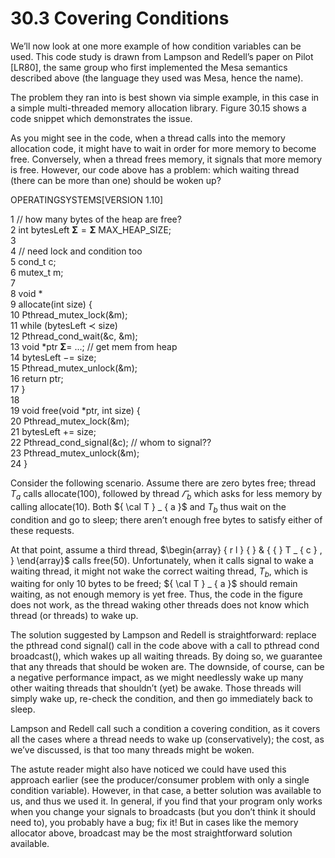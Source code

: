 # 30.3 Covering Conditions  

We’ll now look at one more example of how condition variables can be used. This code study is drawn from Lampson and Redell’s paper on Pilot [LR80], the same group who first implemented the Mesa semantics described above (the language they used was Mesa, hence the name).  

The problem they ran into is best shown via simple example, in this case in a simple multi-threaded memory allocation library. Figure 30.15 shows a code snippet which demonstrates the issue.  

As you might see in the code, when a thread calls into the memory allocation code, it might have to wait in order for more memory to become free. Conversely, when a thread frees memory, it signals that more memory is free. However, our code above has a problem: which waiting thread (there can be more than one) should be woken up?  

OPERATINGSYSTEMS[VERSION 1.10]  

1 // how many bytes of the heap are free?   
2 int bytesLeft $\mathbf { \Sigma } = \mathbf { \Sigma }$ MAX_HEAP_SIZE;   
3   
4 // need lock and condition too   
5 cond_t c;   
6 mutex_t m;   
7   
8 void \*   
9 allocate(int size) {   
10 Pthread_mutex_lock(&m);   
11 while (bytesLeft $\prec$ size)   
12 Pthread_cond_wait(&c, &m);   
13 void \*ptr $\mathbf { \Sigma } =$ ...; // get mem from heap   
14 bytesLeft $\scriptstyle - =$ size;   
15 Pthread_mutex_unlock(&m);   
16 return ptr;   
17 }   
18   
19 void free(void \*ptr, int size) {   
20 Pthread_mutex_lock(&m);   
21 bytesLeft $+ =$ size;   
22 Pthread_cond_signal(&c); // whom to signal??   
23 Pthread_mutex_unlock(&m);   
24 }  

Consider the following scenario. Assume there are zero bytes free; thread $T _ { a }$ calls allocate(100), followed by thread $\varGamma _ { b }$ which asks for less memory by calling allocate(10). Both ${ \cal T } _ { a }$ and $T _ { b }$ thus wait on the condition and go to sleep; there aren’t enough free bytes to satisfy either of these requests.  

At that point, assume a third thread, $\begin{array} { r l } {  } & { { } T _ { c } , } \end{array}$ calls free(50). Unfortunately, when it calls signal to wake a waiting thread, it might not wake the correct waiting thread, $T _ { b } ,$ which is waiting for only 10 bytes to be freed; ${ \cal T } _ { a }$ should remain waiting, as not enough memory is yet free. Thus, the code in the figure does not work, as the thread waking other threads does not know which thread (or threads) to wake up.  

The solution suggested by Lampson and Redell is straightforward: replace the pthread cond signal() call in the code above with a call to pthread cond broadcast(), which wakes up all waiting threads. By doing so, we guarantee that any threads that should be woken are. The downside, of course, can be a negative performance impact, as we might needlessly wake up many other waiting threads that shouldn’t (yet) be awake. Those threads will simply wake up, re-check the condition, and then go immediately back to sleep.  

Lampson and Redell call such a condition a covering condition, as it covers all the cases where a thread needs to wake up (conservatively); the cost, as we’ve discussed, is that too many threads might be woken.  

The astute reader might also have noticed we could have used this approach earlier (see the producer/consumer problem with only a single condition variable). However, in that case, a better solution was available to us, and thus we used it. In general, if you find that your program only works when you change your signals to broadcasts (but you don’t think it should need to), you probably have a bug; fix it! But in cases like the memory allocator above, broadcast may be the most straightforward solution available.  

